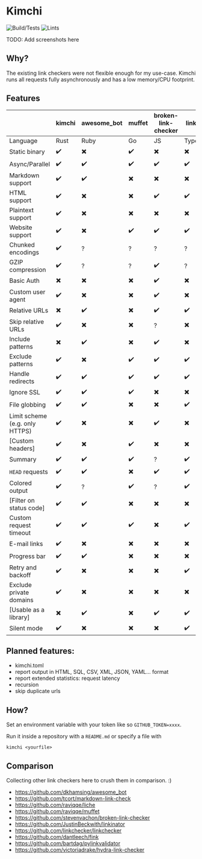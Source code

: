 # Kimchi

![Build/Tests](https://github.com/wgalyen/Kimchi/workflows/Kimchi%20Tests/badge.svg)
![Lints](https://github.com/wgalyen/Kimchi/workflows/Kimchi%20Lints/badge.svg)

TODO: Add screenshots here

## Why?

The existing link checkers were not flexible enough for my use-case. Kimchi
runs all requests fully asynchronously and has a low memory/CPU footprint.

## Features

|                                | kimchi | awesome_bot | muffet | broken-link-checker | linkinator |
| ------------------------------ | ------ | ----------- | ------ | ------------------- | ---------- |
| Language                       | Rust   | Ruby        | Go     | JS                  | TypeScript |
| Static binary                  | ✔️     | ✖️          | ✔️     | ✖️                  | ✖️         |
| Async/Parallel                 | ✔️     | ✔️          | ✔️     | ✔️                  | ✔️         |
| Markdown support               | ✔️     | ✔️          | ✖️     | ✖️                  | ✖️         |
| HTML support                   | ✔️     | ✖️          | ✖️     | ✔️                  | ✔️         |
| Plaintext support              | ✔️     | ✖️          | ✖️     | ✖️                  | ✖️         |
| Website support                | ✔️     | ✖️          | ✔️     | ✔️                  | ✔️         |
| Chunked encodings              | ✔️     | ?           | ?      | ?                   | ?          |
| GZIP compression               | ✔️     | ?           | ?      | ✔️                  | ?          |
| Basic Auth                     | ✖️     | ✖️          | ✖️     | ✔️                  | ✖️         |
| Custom user agent              | ✔️     | ✖️          | ✖️     | ✔️                  | ✖️         |
| Relative URLs                  | ✖️     | ✔️          | ✖️     | ✔️                  | ✔️         |
| Skip relative URLs             | ✔️     | ✖️          | ✖️     | ?                   | ✖️         |
| Include patterns               | ✖️     | ✔️          | ✖️     | ✔️                  | ✖️         |
| Exclude patterns               | ✔️     | ✖️          | ✔️     | ✔️                  | ✔️         |
| Handle redirects               | ✔️     | ✔️          | ✔️     | ✔️                  | ✔️         |
| Ignore SSL                     | ✔️     | ✔️          | ✔️     | ✖️                  | ✖️         |
| File globbing                  | ✔️     | ✔️          | ✖️     | ✖️                  | ✔️         |
| Limit scheme (e.g. only HTTPS) | ✔️     | ✖️          | ✖️     | ✔️                  | ✖️         |
| [Custom headers]               | ✔️     | ✖️          | ✔️     | ✖️                  | ✖️         |
| Summary                        | ✔️     | ✔️          | ✔️     | ?                   | ✔️         |
| `HEAD` requests                | ✔️     | ✔️          | ✖️     | ✔️                  | ✔️         |
| Colored output                 | ✔️     | ?           | ✔️     | ?                   | ✔️         |
| [Filter on status code]        | ✔️     | ✔️          | ✖️     | ✖️                  | ✖️         |
| Custom request timeout         | ✔️     | ✔️          | ✔️     | ✖️                  | ✔️         |
| E-mail links                   | ✔️     | ✖️          | ✖️     | ✖️                  | ✖️         |
| Progress bar                   | ✔️     | ✔️          | ✖️     | ✖️                  | ✖️         |
| Retry and backoff              | ✔️     | ✖️          | ✖️     | ✖️                  | ✔️         |
| Exclude private domains        | ✔️     | ✖️          | ✖️     | ✖️                  | ✖️         |
| [Usable as a library]          | ✖️     | ✔️          | ✖️     | ✔️                  | ✔️         |
| Silent mode                    | ✔️     | ✖️          | ✖️     | ✖️                  | ✔️         |

## Planned features:

- kimchi.toml
- report output in HTML, SQL, CSV, XML, JSON, YAML... format
- report extended statistics: request latency
- recursion
- skip duplicate urls

## How?

Set an environment variable with your token like so `GITHUB_TOKEN=xxxx`.

Run it inside a repository with a `README.md` or specify a file with

```
kimchi <yourfile>
```

## Comparison

Collecting other link checkers here to crush them in comparison. :)

- https://github.com/dkhamsing/awesome_bot
- https://github.com/tcort/markdown-link-check
- https://github.com/raviqqe/liche
- https://github.com/raviqqe/muffet
- https://github.com/stevenvachon/broken-link-checker
- https://github.com/JustinBeckwith/linkinator
- https://github.com/linkchecker/linkchecker
- https://github.com/dantleech/fink
- https://github.com/bartdag/pylinkvalidator
- https://github.com/victoriadrake/hydra-link-checker